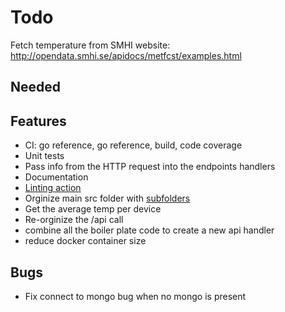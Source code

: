 # Todo

Fetch temperature from SMHI website: http://opendata.smhi.se/apidocs/metfcst/examples.html

## Needed

## Features

- CI: go reference, go reference, build, code coverage
- Unit tests
- Pass info from the HTTP request into the endpoints handlers
- Documentation
- [Linting action](https://github.com/wearerequired/lint-action)
- Orginize main src folder with [subfolders](https://stackoverflow.com/questions/23154898/break-up-go-project-into-subfolders)
- Get the average temp per device
- Re-orginize the /api call
- combine all the boiler plate code to create a new api handler
- reduce docker container size

## Bugs

- Fix connect to mongo bug when no mongo is present
